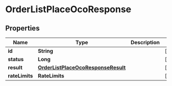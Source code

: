 

# OrderListPlaceOcoResponse


## Properties

| Name | Type | Description | Notes |
|------------ | ------------- | ------------- | -------------|
|**id** | **String** |  |  [optional] |
|**status** | **Long** |  |  [optional] |
|**result** | [**OrderListPlaceOcoResponseResult**](OrderListPlaceOcoResponseResult.md) |  |  [optional] |
|**rateLimits** | **RateLimits** |  |  [optional] |



